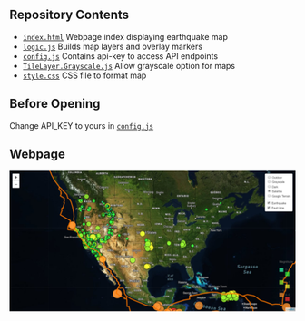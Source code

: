 ## Repository Contents

- [`index.html`](index.html) Webpage index displaying earthquake map
- [`logic.js`](logic.js) Builds map layers and overlay markers
- [`config.js`](config.js) Contains api-key to access API endpoints
- [`TileLayer.Grayscale.js`](TileLayer.Grayscale.js) Allow grayscale option for maps
- [`style.css`](style.css) CSS file to format map

## Before Opening

Change API_KEY to yours in [`config.js`](config.js)

## Webpage
![Screenshot](Earthquake_Map.png)
